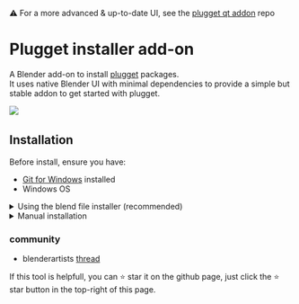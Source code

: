⚠️ For a more advanced & up-to-date UI, see the [plugget qt addon](https://github.com/plugget/plugget-qt-addon) repo  

# Plugget installer add-on
A Blender add-on to install [plugget](https://github.com/hannesdelbeke/plugget) packages.<br>
It uses native Blender UI with minimal dependencies to provide a simple but stable addon to get started with plugget.<br>

<img src="https://user-images.githubusercontent.com/3758308/228056063-2c98f14b-1aea-4150-90b1-d8a0599e6b08.png" width="600"></img>

## Installation
Before install, ensure you have:
- [Git for Windows](https://git-scm.com/download/win) installed
- Windows OS

<details>
<summary>Using the blend file installer (recommended)</summary>

- Download and open the [blend file](https://github.com/hannesdelbeke/plugget-blender-addon/raw/main/installer/install_plugget_addon.blend), and run the scripts inside to auto install the add-on.
- Or run [this](https://github.com/plugget/plugget-blender-addon/blob/main/installer/auto_install_addon.py) code in Blender
  
</details>


<details>
<summary>Manual installation</summary>

1. download this repo as a zip and extract the zip. ensure you have the file `plugget_addon.py`
2. Go to `Edit/Preferences... (menu) -> add-ons (tab)` and click `Install` button
3. Browse to the `plugget_addon.py`
4. In the search bar, type `plugget` and enable the add-on
5. On enable, the plugget-installer add-on will automatically install plugget. And show any errors below the install button.
You should now see a message saying `plugget installed successfully`.
If something failed you can always try again by clicking the install button, or disable and re-enable the add-on

![installation instructions screenshot](install_addon.jpg)
  
</details>

### community
- blenderartists [thread](https://blenderartists.org/t/plugget-a-search-engine-installer-for-add-ons/1456558)


If this tool is helpfull, you can ⭐ star it on the github page,
just click the ⭐ star button in the top-right of this page.
